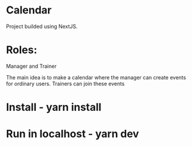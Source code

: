 # Calendar
Project builded using NextJS.
# Roles:
Manager and Trainer

The main idea is to make a calendar where the manager can create events for ordinary users. Trainers can join these events

# Install - yarn install

# Run in localhost - yarn dev
